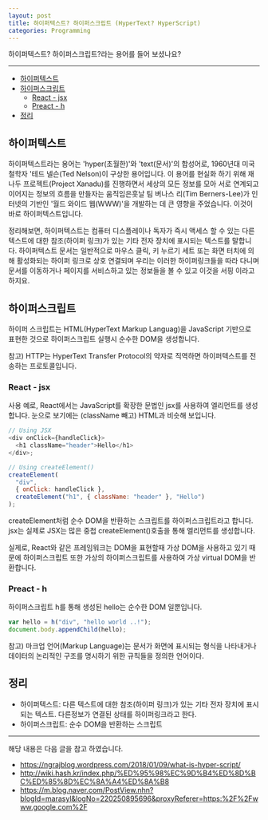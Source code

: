 ```yaml
---
layout: post
title: 하이퍼텍스트? 하이퍼스크립트 (HyperText? HyperScript)
categories: Programming
---
```


하이퍼텍스트? 하이퍼스크립트?라는 용어를 들어 보셨나요?

<hr />

<!-- vscode-markdown-toc -->

- [하이퍼텍스트](#하이퍼텍스트)
- [하이퍼스크립트](#하이퍼스크립트)
  - [React - jsx](#react---jsx)
  - [Preact - h](#preact---h)
- [정리](#정리)

<!-- vscode-markdown-toc-config
	numbering=false
	autoSave=true
	/vscode-markdown-toc-config -->
<!-- /vscode-markdown-toc -->

## <a name='하이퍼텍스트'></a>하이퍼텍스트

하이퍼텍스트라는 용어는 'hyper(초월한)'와 'text(문서)'의 합성어로, 1960년대 미국 철학자 '테드 넬슨(Ted Nelson)이 구상한 용어입니다. 이 용어를 현실화 하기 위해 재나두 프로젝트(Project Xanadu)를 진행하면서 세상의 모든 정보를 모아 서로 연계되고 이어지는 정보의 흐름을 만들자는 움직임은훗날 팀 버나스 리(Tim Berners-Lee)가 인터넷의 기반인 '월드 와이드 웹(WWW)'을 개발하는 데 큰 영향을 주었습니다. 이것이 바로 하이퍼텍스트입니다.

정리해보면, 하이퍼텍스트는 컴퓨터 디스플레이나 독자가 즉시 액세스 할 수 있는 다른 텍스트에 대한 참조(하이퍼 링크)가 있는 기타 전자 장치에 표시되는 텍스트를 말합니다. 하이퍼텍스트 문서는 일반적으로 마우스 클릭, 키 누르기 세트 또는 화면 터치에 의해 활성화되는 하이퍼 링크로 상호 연결되며 우리는 이러한 하이퍼링크들을 따라 다니며 문서를 이동하거나 페이지를 서비스하고 있는 정보들을 볼 수 있고 이것을 서핑 이라고 하지요.

## <a name='하이퍼스크립트'></a>하이퍼스크립트

하이퍼 스크립트는 HTML(HyperText Markup Languag)을 JavaScript 기반으로 표현한 것으로 하이퍼스크립트 실행시 순수한 DOM을 생성합니다.

참고) HTTP는 HyperText Transfer Protocol의 약자로 직역하면 하이퍼텍스트를 전송하는 프로토콜입니다.

### <a name='react---jsx'></a>React - jsx

사용 예로, React에서는 JavaScript를 확장한 문법인 jsx를 사용하여 엘리먼트를 생성합니다. 눈으로 보기에는 (className 빼고) HTML과 비슷해 보입니다.

```js
// Using JSX
<div onClick={handleClick}>
  <h1 className="header">Hello</h1>
</div>;

// Using createElement()
createElement(
  "div",
  { onClick: handleClick },
  createElement("h1", { className: "header" }, "Hello")
);
```

createElement처럼 순수 DOM을 반환하는 스크립트를 하이퍼스크립트라고 합니다. jsx는 실제로 JSX는 많은 중첩 createElement()호출을 통해 엘리먼트를 생성합니다.

실제로, React와 같은 프레임워크는 DOM을 표현할때 가상 DOM을 사용하고 있기 때문에 하이퍼스크립트 또한 가상의 하이퍼스크립트를 사용하여 가상 virtual DOM을 반환합니다.

### <a name='preact---h'></a>Preact - h

하이퍼스크립트 h를 통해 생성된 hello는 순수한 DOM 일뿐입니다.

```js
var hello = h("div", "hello world ..!");
document.body.appendChild(hello);
```

참고) 마크업 언어(Markup Language)는 문서가 화면에 표시되는 형식을 나타내거나 데이터의 논리적인 구조를 명시하기 위한 규칙들을 정의한 언어이다.

## <a name='정리'></a>정리

- 하이퍼텍스트: 다른 텍스트에 대한 참조(하이퍼 링크)가 있는 기타 전자 장치에 표시되는 텍스트. 다른정보가 연결된 상태를 하이퍼링크라고 한다.
- 하이퍼스크립트: 순수 DOM을 반환하는 스크립트

---

해당 내용은 다음 글을 참고 하였습니다.

- https://ngrajblog.wordpress.com/2018/01/09/what-is-hyper-script/
- http://wiki.hash.kr/index.php/%ED%95%98%EC%9D%B4%ED%8D%BC%ED%85%8D%EC%8A%A4%ED%8A%B8
- https://m.blog.naver.com/PostView.nhn?blogId=marasyl&logNo=220250895696&proxyReferer=https:%2F%2Fwww.google.com%2F
